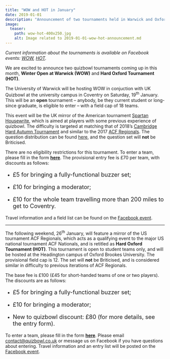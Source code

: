 ```yaml
---
title: "WOW and HOT in January"
date: 2019-01-01
description: "Announcement of two tournaments held in Warwick and Oxford."
image:
  teaser:
    path: wow-hot-400x250.jpg
    alt: Image related to 2019-01-01-wow-hot-announcement.md
---
```


_Current information about the tournaments is available on Facebook events: [WOW](https://www.facebook.com/events/1147961405370364/), [HOT](https://www.facebook.com/events/595657254231053/)._

We are excited to announce two quizbowl tournaments coming up in this month, **Winter Open at Warwick (WOW)** and **Hard Oxford Tournament (HOT)**.

The University of Warwick will be hosting WOW in conjuction with UK Quizbowl at the university campus in Coventry on Saturday, 19<sup>th</sup> January. This will be an **open** tournament – anybody, be they current student or long-since graduate, is eligible to enter – with a field cap of 18 teams.

This event will be the UK mirror of the American tournament [Spartan Housewrite](http://hsquizbowl.org/db/questionsets/2185/), which is aimed at players with some previous experience of quizbowl. The difficulty is targeted at matching that of 2018’s [Cambridge Hard Autumn Tournament](/blog/2018-10-01-chat-2018-announcement) and similar to the 2017 [ACF Regionals](http://hsquizbowl.org/db/questionsets/1897/). The question distribution can be found [here](http://hsquizbowl.org/forums/viewtopic.php?f=8&t=21140), and the question set will **not** be Briticised.

There are no eligibility restrictions for this tournament. To enter a team, please fill in the form **[here](https://goo.gl/forms/1MJaFkowvqLtHtIU2)**. The provisional entry fee is £70 per team, with discounts as follows:

- <p style="font-size: 18px">£5 for bringing a fully-functional buzzer set;</p>
- <p style="font-size: 18px">£10 for bringing a moderator;</p>
- <p style="font-size: 18px">£10 for the whole team travelling more than 200 miles to get to Coventry.</p>

Travel information and a field list can be found on the [Facebook event](https://www.facebook.com/events/1147961405370364/).

<hr>

The following weekend, 26<sup>th</sup> January, will feature a mirror of the US tournament ACF Regionals, which acts as a qualifying event to the major US national tournament ACF Nationals, and is retitled as **Hard Oxford Tournament (HOT)**. This tournament is open to student teams only, and will be hosted at the Headington campus of Oxford Brookes University. The provisional field cap is 12. The set will **not** be Briticised, and is considered similar in difficulty to previous iterations of ACF Regionals.

The base fee is £100 (£45 for short-handed teams of one or two players). The discounts are as follows:

- <p style="font-size: 18px">£5 for bringing a fully-functional buzzer set;</p>
- <p style="font-size: 18px">£10 for bringing a moderator;</p>
- <p style="font-size: 18px">New to quizbowl discount: £80 (for more details, see the entry form).</p>

To enter a team, please fill in the form **[here](https://docs.google.com/forms/d/e/1FAIpQLSdOnf3saoQUwF5rS3N6u9RklIeSO8cN_yu-sTgywHJ18v4qzA/viewform?fbclid=IwAR05CfVgFoY1lURmtxXYR-tLNVRxpCPuylSExCNXEtnuX0otjF_DMaU1n0Y)**. Please email <contact@quizbowl.co.uk> or message us on Facebook if you have questions about entering. Travel information and an entry list will be posted on the [Facebook event](https://www.facebook.com/events/595657254231053/).
